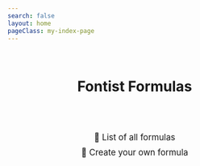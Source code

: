 ```yaml
---
search: false
layout: home
pageClass: my-index-page
---
```


<script setup>
  // Add a bigger in-content search box. It's not exposed by default so we
  // have to dig into the '.../dist/' by ourselves.
import VPNavBarSearch from "vitepress/dist/client/theme-default/components/VPNavBarSearch.vue"
import { withBase } from "vitepress"
</script>

<br />
<h1 align=center>Fontist Formulas</h1>

<br />
<VPNavBarSearch id="bigsearch" />
<br />

<p style="font-size: 1.2em; line-height: 1.8em" align=center>
  <a :href="withBase('/formulas/')">📘 List of all formulas</a><br />
  <a :href="withBase('/guide/create-formula')">🍰 Create your own formula</a>
</p>

<style scoped>
  .my-index-page .VPContent {
    display: flex;
    align-items: center;
    justify-content: center;
  }
  .my-index-page .VPContent > * {
    width: 100%;
  }

  #bigsearch #local-search {
    flex-grow: 1 !important;
    margin: 0 auto;
    max-width: 600px;
  }
  #bigsearch .DocSearch-Button {
    border-color: var(--vp-c-brand-1) !important;
    background: var(--vp-c-bg-alt) !important;
  }

  /* All this CSS is copied from the '@media (min-width: 768px)' blocks
     in the 'VPNavBarSearch' and 'VPNavBarSearchButton' components. Make
     sure that it's kept up to date. Treat it like a black box. */
  #bigsearch {
    flex-grow: 1;
    padding-left: 24px;
  }
  #bigsearch {
    padding-left: 32px;
  }
  #bigsearch .DocSearch-Button {
    justify-content: flex-start;
    border: 1px solid transparent;
    border-radius: 8px;
    padding: 0 10px 0 12px;
    width: 100%;
    height: 40px;
    background-color: var(--vp-c-bg-alt);
  }
  #bigsearch .DocSearch-Button:hover {
    border-color: var(--vp-c-brand-1);
    background: var(--vp-c-bg-alt);
  }
  #bigsearch .DocSearch-Button .DocSearch-Search-Icon {
    top: 1px;
    margin-right: 8px;
    width: 14px;
    height: 14px;
    color: var(--vp-c-text-2);
  }
  #bigsearch .DocSearch-Button .DocSearch-Button-Placeholder {
    display: inline-block;
  }
  #bigsearch .DocSearch-Button .DocSearch-Button-Keys {
    display: flex;
    align-items: center;
  }
</style>
